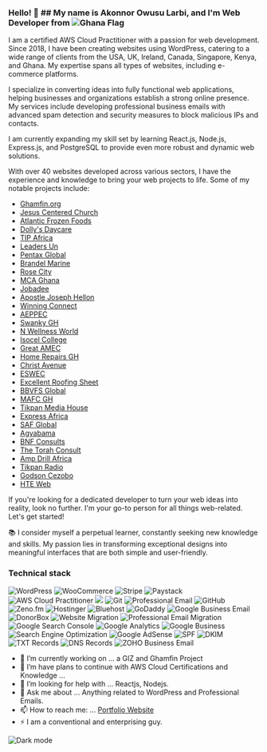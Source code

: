 ### Hello!  👋 ## My name is Akonnor Owusu Larbi, and I'm Web Developer from ![Ghana Flag](https://upload.wikimedia.org/wikipedia/en/thumb/1/19/Flag_of_Ghana.svg/1200px-Flag_of_Ghana.svg.png)



I am a certified AWS Cloud Practitioner with a passion for web development. Since 2018, I have been creating websites using WordPress, catering to a wide range of clients from the USA, UK, Ireland, Canada, Singapore, Kenya, and Ghana. My expertise spans all types of websites, including e-commerce platforms.

I specialize in converting ideas into fully functional web applications, helping businesses and organizations establish a strong online presence. My services include developing professional business emails with advanced spam detection and security measures to block malicious IPs and contacts.

I am currently expanding my skill set by learning React.js, Node.js, Express.js, and PostgreSQL to provide even more robust and dynamic web solutions.

With over 40 websites developed across various sectors, I have the experience and knowledge to bring your web projects to life. Some of my notable projects include:

- [Ghamfin.org](https://www.ghamfin.org)
- [Jesus Centered Church](https://www.jesuscenteredchurch.com)
- [Atlantic Frozen Foods](https://www.atlanticfrozenfoodsca.com)
- [Dolly's Daycare](https://www.dollysdaycare.com)
- [TIP Africa](https://www.tipafrica.org)
- [Leaders Un](https://www.leadersun.org)
- [Pentax Global](https://www.pentaxglobal.com)
- [Brandel Marine](https://www.brandelmarine.com)
- [Rose City](https://www.rosecityps.com)
- [MCA Ghana](https://www.mcaghana.com)
- [Jobadee](https://www.jobadee.com)
- [Apostle Joseph Hellon](https://www.apostlejosephhellon.com)
- [Winning Connect](https://www.winningconnect.com)
- [AEPPEC](https://www.aeppec.org)
- [Swanky GH](https://www.swankygh.com)
- [N Wellness World](https://www.nwellnessworld.com)
- [Isocel College](https://www.isocelcollege.com)
- [Great AMEC](https://www.greatamec.com)
- [Home Repairs GH](https://www.homerepairsgh.com)
- [Christ Avenue](https://www.christavenue-gh.com)
- [ESWEC](https://www.eswec.com)
- [Excellent Roofing Sheet](https://www.excellentroofingsheet.com)
- [BBVFS Global](https://www.bbvfsglobal.com)
- [MAFC GH](https://www.mafcgh.com)
- [Tikpan Media House](https://www.tikpanmediahouse.com)
- [Express Africa](https://www.express-africa.com)
- [SAF Global](https://www.safglobal.org)
- [Agyabama](https://www.agyabama.com)
- [BNF Consults](https://www.bnfconsults.com)
- [The Torah Consult](https://www.thetorahconsult.org)
- [Amp Drill Africa](https://www.ampdrillafrica.com)
- [Tikpan Radio](https://www.tikpanradio.com)
- [Godson Cezobo](https://www.godsoncezobo.com)
- [HTE Web](https://www.hteweb.com)

If you're looking for a dedicated developer to turn your web ideas into reality, look no further. I'm your go-to person for all things web-related. Let's get started!


📚 I consider myself a perpetual learner, constantly seeking new knowledge and skills. My passion lies in transforming exceptional designs into meaningful interfaces that are both simple and user-friendly.


### Technical stack
![WordPress](https://img.shields.io/badge/WordPress-21759B?style=for-the-badge&logo=wordpress&logoColor=white) ![WooCommerce](https://img.shields.io/badge/WooCommerce-96588A?style=for-the-badge&logo=woocommerce&logoColor=white) ![Stripe](https://img.shields.io/badge/Stripe-008CDD?style=for-the-badge&logo=stripe&logoColor=white)
![Paystack](https://img.shields.io/badge/Paystack-003399?style=for-the-badge&logo=paystack&logoColor=white)
 ![AWS Cloud Practitioner](https://img.shields.io/badge/AWS_Cloud_Practitioner-232F3E?style=for-the-badge&logo=amazonaws&logoColor=white) ![](https://img.shields.io/badge/JavaScript-F7DF1E?style=for-the-badge&logo=javascript&logoColor=black) ![Git](https://img.shields.io/badge/Git-F05032?style=for-the-badge&logo=git&logoColor=white) ![Professional Email](https://img.shields.io/badge/Professional_Email-0073e6?style=for-the-badge&logo=gmail&logoColor=white)
![GitHub](https://img.shields.io/badge/GitHub-181717?style=for-the-badge&logo=github&logoColor=white) ![Zeno.fm](https://img.shields.io/badge/Zeno.fm-333333?style=for-the-badge&logo=zeno.fm&logoColor=white) ![Hostinger](https://img.shields.io/badge/Hostinger-ff6600?style=for-the-badge&logo=hostinger&logoColor=white) ![Bluehost](https://img.shields.io/badge/Bluehost-003d6b?style=for-the-badge&logo=bluehost&logoColor=white) ![GoDaddy](https://img.shields.io/badge/GoDaddy-F56300?style=for-the-badge&logo=godaddy&logoColor=white) ![Google Business Email](https://img.shields.io/badge/Google_Business_Email-4285F4?style=for-the-badge&logo=gmail&logoColor=white)
![DonorBox](https://img.shields.io/badge/DonorBox-009EDB?style=for-the-badge&logo=donorbox&logoColor=white) ![Website Migration](https://img.shields.io/badge/Website_Migration-4CAF50?style=for-the-badge&logo=cloud&logoColor=white) ![Professional Email Migration](https://img.shields.io/badge/Professional_Email_Migration-0073e6?style=for-the-badge&logo=gmail&logoColor=white) ![Google Search Console](https://img.shields.io/badge/Google_Search_Console-4285F4?style=for-the-badge&logo=google&logoColor=white)
![Google Analytics](https://img.shields.io/badge/Google_Analytics-FB8C00?style=for-the-badge&logo=google-analytics&logoColor=white) ![Google Business](https://img.shields.io/badge/Google_Business-4285F4?style=for-the-badge&logo=google&logoColor=white) ![Search Engine Optimization](https://img.shields.io/badge/Search_Engine_Optimization-0078D4?style=for-the-badge&logo=google&logoColor=white) ![Google AdSense](https://img.shields.io/badge/Google_AdSense-F7F7F7?style=for-the-badge&logo=adsense&logoColor=blue) ![SPF](https://img.shields.io/badge/SPF-FF5722?style=for-the-badge&logo=cloudflare&logoColor=white) ![DKIM](https://img.shields.io/badge/DKIM-FF5722?style=for-the-badge&logo=cloudflare&logoColor=white) ![TXT Records](https://img.shields.io/badge/TXT_Records-0061F2?style=for-the-badge&logo=cloudflare&logoColor=white) ![DNS Records](https://img.shields.io/badge/DNS_Records-0061F2?style=for-the-badge&logo=cloudflare&logoColor=white) ![ZOHO Business Email](https://img.shields.io/badge/ZOHO_Business_Email-005A9C?style=for-the-badge&logo=zoho&logoColor=white)



















- 🔭 I’m currently working on ... a GIZ and Ghamfin Project
- 🌱 I’m  have plans to continue with AWS Cloud Certifications and Knowledge ...
- 🤔 I’m looking for help with ... Reactjs, Nodejs.
- 💬 Ask me about ... Anything related to WordPress and Professional Emails.
- 📫 How to reach me: ...  [Portfolio Website](https://hteweb.com/)
- ⚡ I am a conventional and enterprising guy.


![Dark mode](https://github.com/github-dark.png#gh-dark-mode-only)
